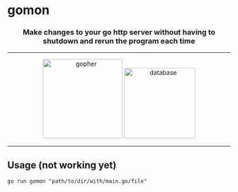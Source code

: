 # gomon

<h3 align="center">Make changes to your go http server without having to shutdown and rerun the program each time</h3>

---

<div align="center">

  <img height="180" src="https://github.com/eliasuran/gomon/assets/118540201/d1c78de7-1835-4106-af8f-0a053055a048" alt="gopher" />

  <img height="160" src="https://github.com/eliasuran/gomon/assets/118540201/6b8b7188-e60d-44ff-b6c7-a9a6fe987c69" alt="database" />
  
</div>

---

## Usage (not working yet)

```shell
go run gomon "path/to/dir/with/main.go/file"
```
